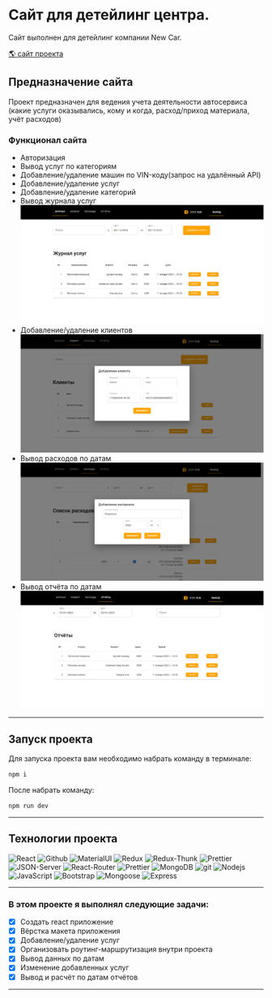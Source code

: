# Сайт для детейлинг центра.

Сайт выполнен для детейлинг компании New Car.

<p><a href=[["https://blooming-castle-56069.herokuapp.com/"](https://detailing-frontend.onrender.com)](https://detailing-frontend.onrender.com) target="_blank">🌎 сайт проекта</a></p>

## Предназначение сайта
Проект предназначен для ведения учета деятельности автосервиса (какие услуги оказывались, кому и когда, расход/приход материала, учёт расходов)

### Функционал сайта
- Авторизация
- Вывод услуг по категориям
- Добавление/удаление машин по VIN-коду(запрос на удалённый API)
- Добавление/удаление услуг
- Добавление/удаление категорий
- Вывод журнала услуг
 ![png](https://github.com/magadov/detailing-front/blob/main/images/New%20Car.png)
- Добавление/удаление клиентов
 ![png](https://github.com/magadov/detailing-front/blob/lastChanges/images/New%20car%202.png)
- Вывод расходов по датам
 ![png](https://github.com/magadov/detailing-front/blob/lastChanges/images/New%20car%203.png)
- Вывод отчёта по датам
 ![png](https://github.com/magadov/detailing-front/blob/main/images/New%20car%204.png)

---

## Запуск проекта

Для запуска проекта вам необходимо набрать команду в терминале:

```javascript
npm i
```

После набрать команду:

```javascript
npm run dev
```

---

## Технологии проекта

<p>
  <img alt="React" src="https://img.shields.io/badge/-React-45b8d8?style=for-the-badge&logo=react&logoColor=white" />
  <img alt="Github" src="https://img.shields.io/badge/-Github-black?style=for-the-badge&logo=github&logoColor=white" />
  <img alt="MaterialUI" src="https://img.shields.io/badge/-MaterialUI-764ABC?style=for-the-badge&logo=MaterialUI&logoColor=white" />
  <img alt="Redux" src="https://img.shields.io/badge/-Redux-430098?style=for-the-badge&logo=redux&logoColor=white" />
  <img alt="Redux-Thunk" src="https://img.shields.io/badge/-Redux_Thunk-white?style=for-the-badge&logo=Redux&logoColor=430098" />
  <img alt="Prettier" src="https://img.shields.io/badge/-Prettier-430098?style=for-the-badge&logo=Prettier&logoColor=white" />
  <img alt="JSON-Server" src="https://img.shields.io/badge/-JSON_Server-white?style=for-the-badge&logo=JSON&logoColor=black" />
  <img alt="React-Router" src="https://img.shields.io/badge/-React_Router-black?style=for-the-badge&logo=react-router&logoColor=orange" />
  <img alt="Prettier" src="https://img.shields.io/badge/-Prettier-grey?style=for-the-badge&logo=Prettier&logoColor=orange" />
  <img alt="MongoDB" src="https://img.shields.io/badge/-MongoDB-grey?style=for-the-badge&logo=MongoDB&logoColor=orange" />
  <img alt="git" src="https://img.shields.io/badge/-Git-F05032?style=for-the-badge&logo=git&logoColor=white" />
  <img alt="Nodejs" src="https://img.shields.io/badge/-Nodejs-43853d?style=for-the-badge&logo=Node.js&logoColor=white" />
  <img alt="JavaScript" src="https://img.shields.io/badge/-JavaScript-yellow?style=for-the-badge&logo=JavaScript&logoColor=white" />
  <img alt="Bootstrap" src="https://img.shields.io/badge/-Bootstrap-430098?style=for-the-badge&logo=bootstrap&logoColor=white" />
  <img alt="Mongoose" src="https://img.shields.io/badge/-Mongoose-430098?style=for-the-badge&logo=Mongoose&logoColor=white" />
  <img alt="Express" src="https://img.shields.io/badge/-Express-430098?style=for-the-badge&logo=Express&logoColor=white" />
</p>

---

### В этом проекте я выполнял следующие задачи:

- [x] Создать react приложение
- [x] Вёрстка макета приложения
- [x] Добавление/удаление услуг
- [x] Организовать роутинг-маршрутизация внутри проекта
- [x] Вывод данных по датам
- [x] Изменение добавленных услуг 
- [x] Вывод и расчёт по датам отчётов

---
